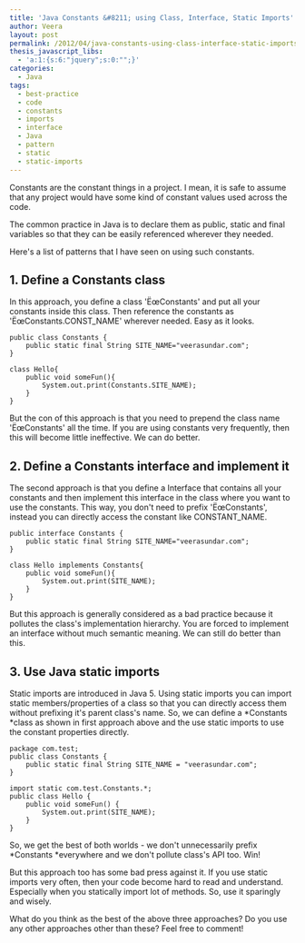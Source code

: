 ```yaml
---
title: 'Java Constants &#8211; using Class, Interface, Static Imports'
author: Veera
layout: post
permalink: /2012/04/java-constants-using-class-interface-static-imports/
thesis_javascript_libs:
  - 'a:1:{s:6:"jquery";s:0:"";}'
categories:
  - Java
tags:
  - best-practice
  - code
  - constants
  - imports
  - interface
  - Java
  - pattern
  - static
  - static-imports
---
```


Constants are the constant things in a project. I mean, it is safe to assume that any project would have some kind of constant values used across the code.

The common practice in Java is to declare them as public, static and final variables so that they can be easily referenced wherever they needed.

Here's a list of patterns that I have seen on using such constants.

## 1. Define a Constants class

In this approach, you define a class 'ËœConstants' and put all your constants inside this class. Then reference the constants as 'ËœConstants.CONST_NAME' wherever needed. Easy as it looks.

    public class Constants {
    	public static final String SITE_NAME="veerasundar.com";
    }

    class Hello{
    	public void someFun(){
    		System.out.print(Constants.SITE_NAME);
    	}
    }

But the con of this approach is that you need to prepend the class name 'ËœConstants' all the time. If you are using constants very frequently, then this will become little ineffective. We can do better.

## 2. Define a Constants interface and implement it

The second approach is that you define a Interface that contains all your constants and then implement this interface in the class where you want to use the constants. This way, you don't need to prefix 'ËœConstants', instead you can directly access the constant like CONSTANT_NAME.

    public interface Constants {
    	public static final String SITE_NAME="veerasundar.com";
    }

    class Hello implements Constants{
    	public void someFun(){
    		System.out.print(SITE_NAME);
    	}
    }

But this approach is generally considered as a bad practice because it pollutes the class's implementation hierarchy. You are forced to implement an interface without much semantic meaning. We can still do better than this.

## 3. Use Java static imports

Static imports are introduced in Java 5. Using static imports you can import static members/properties of a class so that you can directly access them without prefixing it's parent class's name. So, we can define a *Constants *class as shown in first approach above and the use static imports to use the constant properties directly.

    package com.test;
    public class Constants {
    	public static final String SITE_NAME = "veerasundar.com";
    }

    import static com.test.Constants.*;
    public class Hello {
    	public void someFun() {
    		System.out.print(SITE_NAME);
    	}
    }

So, we get the best of both worlds - we don't unnecessarily prefix *Constants *everywhere and we don't pollute class's API too. Win!

But this approach too has some bad press against it. If you use static imports very often, then your code become hard to read and understand. Especially when you statically import lot of methods. So, use it sparingly and wisely.

What do you think as the best of the above three approaches? Do you use any other approaches other than these? Feel free to comment!